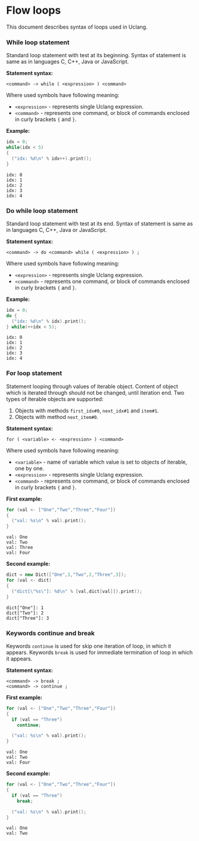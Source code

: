 
# Flow loops

This document describes syntax of loops used in Uclang.

### While loop statement

Standard loop statement with test at its beginning. Syntax of statement is
same as in languages C, C++, Java or JavaScript.

**Statement syntax:**

```
<command> -> while ( <expression> ) <command>
```

Where used symbols have following meaning:

* `<expression>` - represents single Uclang expression.
* `<command>` - represents one command, or block of commands enclosed in curly
  brackets `{` and `}`.

**Example:**

```cpp
idx = 0;
while(idx < 5)
{
  ("idx: %d\n" % idx++).print();
}
```
```
idx: 0
idx: 1
idx: 2
idx: 3
idx: 4
```

### Do while loop statement

Standard loop statement with test at its end. Syntax of statement is same as
in languages C, C++, Java or JavaScript.

**Statement syntax:**

```
<command> -> do <command> while ( <expression> ) ;
```

Where used symbols have following meaning:

* `<expression>` - represents single Uclang expression.
* `<command>` - represents one command, or block of commands enclosed in curly
  brackets `{` and `}`.

**Example:**

```cpp
idx = 0;
do {
  ("idx: %d\n" % idx).print();
} while(++idx < 5);
```
```
idx: 0
idx: 1
idx: 2
idx: 3
idx: 4
```

### For loop statement

Statement looping through values of iterable object.  Content of object which
is iterated through should not be changed, until iteration end.  Two types of
iterable objects are supported:

1. Objects with methods `first_idx#0`, `next_idx#1` and `item#1`.
2. Objects with method `next_item#0`.

**Statement syntax:**

```
for ( <variable> <- <expression> ) <command>
```

Where used symbols have following meaning:

* `<variable>` - name of variable which value is set to objects of iterable,
  one by one.
* `<expression>` - represents single Uclang expression.
* `<command>` - represents one command, or block of commands enclosed in curly
  brackets `{` and `}`.

**First example:**

```cpp
for (val <- ["One","Two","Three","Four"])
{
  ("val: %s\n" % val).print();
}
```
```
val: One
val: Two
val: Three
val: Four
```

**Second example:**

```cpp
dict = new Dict(["One",1,"Two",2,"Three",3]);
for (val <- dict)
{
  ("dict[\"%s\"]: %d\n" % [val,dict[val]]).print();
}
```
```
dict["One"]: 1
dict["Two"]: 2
dict["Three"]: 3
```

### Keywords continue and break

Keywords `continue` is used for skip one iteration of loop, in which it
appears.  Keywords `break` is used for immediate termination of loop in which
it appears.

**Statement syntax:**

```
<command> -> break ;
<command> -> continue ;
```

**First example:**

```cpp
for (val <- ["One","Two","Three","Four"])
{
  if (val == "Three")
    continue;

  ("val: %s\n" % val).print();
}
```
```
val: One
val: Two
val: Four
```

**Second example:**

```cpp
for (val <- ["One","Two","Three","Four"])
{
  if (val == "Three")
    break;

  ("val: %s\n" % val).print();
}
```
```
val: One
val: Two
```


